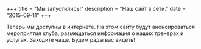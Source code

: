 +++
title = "Мы запустились!"
description = "Наш сайт в сети."
date = "2015-09-11"
+++

Теперь мы доступны в интернете. На этом сайту будут анонсироваться мероприятия клуба, размещаться информация о наших тренерах и услугах. Заходите чаще. Будем рады вас видеть!